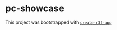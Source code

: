 # pc-showcase

This project was bootstrapped with [`create-r3f-app`](https://github.com/utsuboco/create-r3f-app)